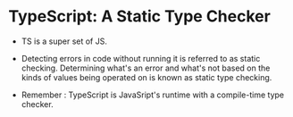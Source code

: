 # TypeScript: A Static Type Checker

* TS is a super set of JS.

* Detecting errors in code without running it is referred
to as static checking. Determining what's an error and what's not based on the kinds
of values being operated on is known as static type checking.

* Remember : TypeScript is JavaSript's runtime with a compile-time type checker.
